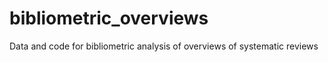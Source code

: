 # bibliometric_overviews
Data and code for bibliometric analysis of overviews of systematic reviews
